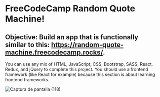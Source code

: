 # FreeCodeCamp Random Quote Machine!

## Objective: Build an app that is functionally similar to this: https://random-quote-machine.freecodecamp.rocks/.

You can use any mix of HTML, JavaScript, CSS, Bootstrap, SASS, React, Redux, and jQuery to complete this project. You should use a frontend framework (like React for example) because this section is about learning frontend frameworks. 

![Captura de pantalla (118)](https://user-images.githubusercontent.com/97048366/207689999-066385b2-6dcd-467f-aeac-73937589c0ea.png)
